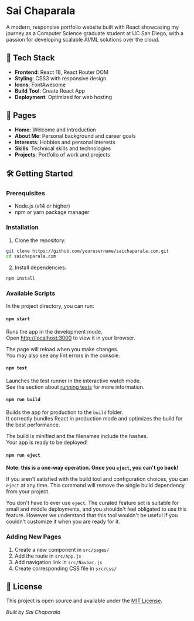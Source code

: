 # Sai Chaparala

A modern, responsive portfolio website built with React showcasing my journey as a Computer Science graduate student at UC San Diego, with a passion for developing scalable AI/ML solutions over the cloud.

## 🚀 Tech Stack

- **Frontend**: React 18, React Router DOM
- **Styling**: CSS3 with responsive design
- **Icons**: FontAwesome
- **Build Tool**: Create React App
- **Deployment**: Optimized for web hosting

## 📱 Pages

- **Home**: Welcome and introduction
- **About Me**: Personal background and career goals
- **Interests**: Hobbies and personal interests
- **Skills**: Technical skills and technologies
- **Projects**: Portfolio of work and projects

## 🛠️ Getting Started

### Prerequisites

- Node.js (v14 or higher)
- npm or yarn package manager

### Installation

1. Clone the repository:
```bash
git clone https://github.com/yourusername/saichaparala.com.git
cd saichaparala.com
```

2. Install dependencies:
```bash
npm install
```

### Available Scripts

In the project directory, you can run:

#### `npm start`

Runs the app in the development mode.\
Open [http://localhost:3000](http://localhost:3000) to view it in your browser.

The page will reload when you make changes.\
You may also see any lint errors in the console.

#### `npm test`

Launches the test runner in the interactive watch mode.\
See the section about [running tests](https://facebook.github.io/create-react-app/docs/running-tests) for more information.

#### `npm run build`

Builds the app for production to the `build` folder.\
It correctly bundles React in production mode and optimizes the build for the best performance.

The build is minified and the filenames include the hashes.\
Your app is ready to be deployed!

#### `npm run eject`

**Note: this is a one-way operation. Once you `eject`, you can't go back!**

If you aren't satisfied with the build tool and configuration choices, you can `eject` at any time. This command will remove the single build dependency from your project.

You don't have to ever use `eject`. The curated feature set is suitable for small and middle deployments, and you shouldn't feel obligated to use this feature. However we understand that this tool wouldn't be useful if you couldn't customize it when you are ready for it.


### Adding New Pages

1. Create a new component in `src/pages/`
2. Add the route in `src/App.js`
3. Add navigation link in `src/Navbar.js`
4. Create corresponding CSS file in `src/css/`

## 📄 License

This project is open source and available under the [MIT License](LICENSE).

*Built by Sai Chaparala*
